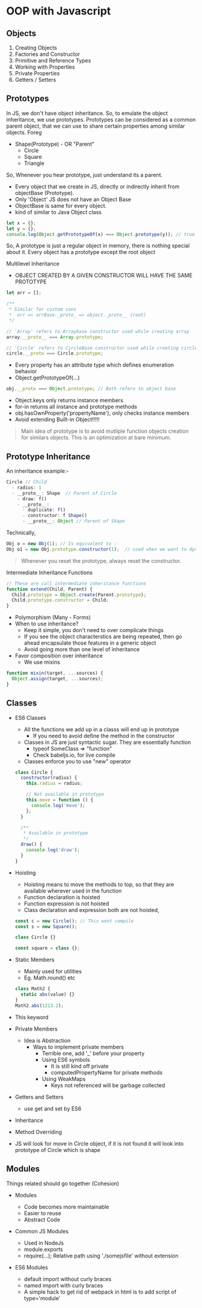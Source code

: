 # OOP with Javascript

## Objects

1. Creating Objects
2. Factories and Constructor
3. Primitive and Reference Types
4. Working with Properties
5. Private Properties
6. Getters / Setters

## Prototypes

In JS, we don't have object inheritance. So, to emulate the object inheritance, we use prototypes.
Prototypes can be considered as a common parent object, that we can use to share certain properties
among similar objects. Foreg

- Shape(Prototype) - OR "Parent"
  - Circle
  - Square
  - Triangle

So, Whenever you hear prototype, just understand its a parent.

- Every object that we create in JS, directly or indirectly inherit from objectBase (Prototype).
- Only 'Object' JS does not have an Object Base
- ObjectBase is same for every object.
- kind of similar to Java Object class

```javascript
let x = {};
let y = {};
console.log(Object.getPrototypeOf(x) === Object.prototype(y)); // true
```

So, A prototype is just a regular object in memory, there is nothing special about it. Every object has a prototype except the root object

Multilevel Inheritance

- OBJECT CREATED BY A GIVEN CONSTRUCTOR WILL HAVE THE SAME PROTOTYPE

```javascript
let arr = [];

/**
 * Similar for custom cons
 *  arr => arrBase._proto_ => object._proto__ (root)
 */

// 'Array' refers to Arraybase constructor used while creating array
array.__proto__ === Array.prototype;

// 'Circle' refers to CircleBase constructor used while creating circle
circle.__proto === Circle.prototype;
```

- Every property has an attribute type which defines enumeration behavior
- Object.getPrototypeOf(...)

```javascript
obj.__proto === Object.prototype; // Both refers to object base
```

- Object.keys only returns instance members
- for-in returns all instance and prototype methods
- obj.hasOwnProperty('propertyName'), only checks instance members
- Avoid extending Built-in Object!!!!!

> Main idea of prototype is to avoid mutliple function objects creation for similars objects. This is an optimization at bare minimum.

## Prototype Inheritance

An inheritance example:-

```javascript
Circle // Child
  - radius: 1
  - __proto__: Shape  // Parent of Circle
    - draw: f()
    - __proto__:
      - duplicate: f()
      - constructor: f Shape()
      - __proto__: Object // Parent of Shape

```

Technically,

```javascript
Obj o = new Obj(1); // Is equivalent to :-
Obj o1 = new Obj.prototype.constructor(1);  // used when we want to dynamically create an object
```

> Whenever you reset the prototype, always reset the constructor.

Intermediate Inheritance Functions

```javascript
// These are call intermediate inheritance functions
function extend(Child, Parent) {
  Child.prototype = Object.create(Parent.prototype);
  Child.prototype.constructor = Child;
}
```

- Polymorphism (Many - Forms)
- When to use inheritance?
  - Keep it simple, you don't need to over complicate things
  - If you see the object characterstics are being repeated, then go ahead encapsulate those features in a generic object
  - Avoid going more than one level of inheritance
- Favor composition over inheritance
  - We use mixins

```javascript
function mixin(target, ...sources) {
  Object.assign(target, ...sources);
}
```

## Classes

- ES6 Classes

  - All the functions we add up in a classs will end up in prototype
    - If you need to avoid define the method in the constructor
  - Classes in JS are just syntactic sugar. They are essentially function
    - typeof SomeClass => "function"
    - Check babeljs.io, for live compile
  - Classes enforce you to use "new" operator

  ```javascript
  class Circle {
    constructor(radius) {
      this.radius = radius;

      // Not available in prototype
      this.move = function () {
        console.log('move');
      };
    }

    /**
     * Available in prototype
     */
    draw() {
      console.log('draw');
    }
  }
  ```

- Hoisting

  - Hoisting means to move the methods to top, so that they are available wherever used in the function
  - Function declaration is hoisted
  - Function expression is not hoisted
  - Class declaration and expression both are not hoisted,

  ```javascript
  const c = new Circle(); // This wont compile
  const s = new Square();

  class Circle {}

  const square = class {};
  ```

- Static Members

  - Mainly used for utilities
  - Eg. Math.round() etc

  ```javascript
  class Math2 {
    static abs(value) {}
  }
  Math2.abs(1213.2);
  ```

- This keyword
- Private Members

  - Idea is Abstraction
    - Ways to implement private members
      - Terrible one, add '\_' before your property
      - Using ES6 symbols
        - It is still kind off private
        - computedPropertyName for private methods
      - Using WeakMaps
        - Keys not referenced will be garbage collected

- Getters and Setters

  - use get and set by ES6

- Inheritance
- Method Overriding
- JS will look for move in Circle object, if it is not found it will look into prototype of Circle which is shape

## Modules

Things related should go together (Cohesion)

- Modules

  - Code becomes more maintainable
  - Easier to reuse
  - Abstract Code

- Common JS Modules

  - Used in NodeJs
  - module.exports
  - require(...); Relative path using './somejsfile' without extension

- ES6 Modules
  - default import without curly braces
  - named import with curly braces
  - A simple hack to get rid of webpack in html is to add script of type='module'
